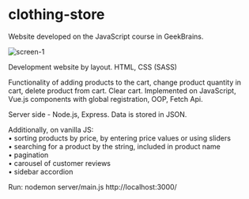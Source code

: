 # clothing-store
Website developed on the JavaScript course in GeekBrains.

![screen-1](https://user-images.githubusercontent.com/48284147/162563990-ab1eb7f5-abc9-489f-98d5-6086b0bf2028.jpg)

Development website by layout. HTML, CSS (SASS)

Functionality of adding products to the cart, 
change product quantity in cart, delete product from cart. 
Clear cart. 
Implemented on JavaScript, Vue.js components with global registration, OOP, Fetch Api.

Server side - Node.js, Express. Data is stored in JSON.

Additionally, on vanilla JS: \
• sorting products by price, by entering price values or using sliders \
• searching for a product by the string, included in product name \
• pagination \
• carousel of customer reviews \
• sidebar accordion


Run:
nodemon server/main.js
http://localhost:3000/
